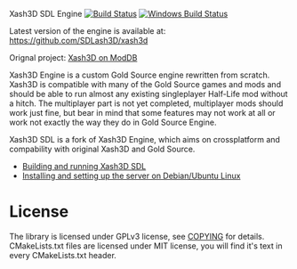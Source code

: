  Xash3D SDL Engine [![Build Status](https://travis-ci.org/SDLash3D/xash3d.svg)](https://travis-ci.org/SDLash3D/xash3d) [![Windows Build Status](https://ci.appveyor.com/api/projects/status/github/SDLash3D/xash3d?branch=master&svg=true)](https://ci.appveyor.com/project/a1batross/xash3d)

Latest version of the engine is available at:
https://github.com/SDLash3D/xash3d

Orignal project: [Xash3D on ModDB](http://www.moddb.com/engines/xash3d-engine)

Xash3D Engine is a custom Gold Source engine rewritten from scratch. Xash3D
is compatible with many of the Gold Source games and mods and should be
able to run almost any existing singleplayer Half-Life mod without a hitch.
The multiplayer part is not yet completed, multiplayer mods should work just
fine, but bear in mind that some features may not work at all or work not
exactly the way they do in Gold Source Engine.

Xash3D SDL is a fork of Xash3D Engine, which aims on crossplatform and compability 
with original Xash3D and Gold Source.

- [Building and running Xash3D SDL](https://github.com/SDLash3D/xash3d/wiki/Building-and-running)
- [Installing and setting up the server on Debian/Ubuntu Linux](https://github.com/SDLash3D/xash3d/wiki/How-to-set-up-a-Xash3D-Dedicated-Server-on-Debian-Ubuntu-Linux)

# License

The library is licensed under GPLv3 license, see [COPYING](https://github.com/SDLash3D/xash3d/blob/master/COPYING) for details.
CMakeLists.txt files are licensed under MIT license, you will find it's text
in every CMakeLists.txt header.
